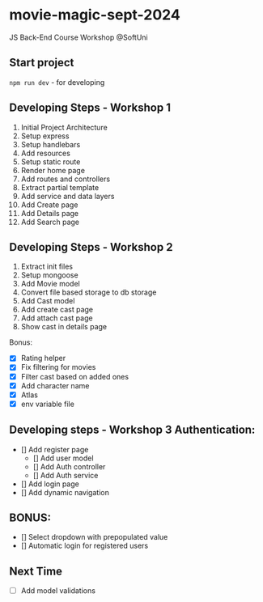 # movie-magic-sept-2024
JS Back-End Course Workshop @SoftUni

## Start project
`npm run dev` - for developing

## Developing Steps - Workshop 1
 1. Initial Project Architecture
 2. Setup express
 3. Setup handlebars
 4. Add resources
 5. Setup static route
 6. Render home page
 7. Add routes and controllers
 8. Extract partial template
 9. Add service and data layers
 10. Add Create page
 11. Add Details page
 12. Add Search page

## Developing Steps - Workshop 2
 1. Extract init files
 2. Setup mongoose
 3. Add Movie model
 4. Convert file based storage to db storage
 5. Add Cast model
 6. Add create cast page
 7. Add attach cast page
 8. Show cast in details page
   
Bonus:
 - [x] Rating helper
 - [x] Fix filtering for movies
 - [x] Filter cast based on added ones
 - [x] Add character name
 - [x] Atlas
 - [x] env variable file

## Developing steps - Workshop 3 Authentication:
 - [] Add register page
   - [] Add user model
   - [] Add Auth controller
   - [] Add Auth service
 - [] Add login page
- [] Add dynamic navigation

## BONUS:
 - [] Select dropdown with prepopulated value
 - [] Automatic login for registered users  
## Next Time 
 - [ ] Add model validations
